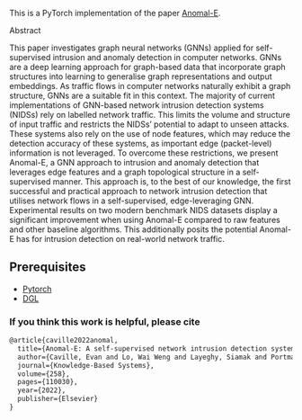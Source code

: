 This is a PyTorch implementation of the paper [Anomal-E](https://arxiv.org/pdf/2207.06819.pdf).

Abstract

This paper investigates graph neural networks (GNNs) applied for self-supervised intrusion and anomaly detection in computer networks. GNNs are a deep learning approach for graph-based data that incorporate graph structures into learning to generalise graph representations and output embeddings. As traffic flows in computer networks naturally exhibit a graph structure, GNNs are a suitable fit in this context. The majority of current implementations of GNN-based network intrusion detection systems (NIDSs) rely on labelled network traffic. This limits the volume and structure of input traffic and restricts the NIDSs’ potential to adapt to unseen attacks. These systems also rely on the use of node features, which may reduce the detection accuracy of these systems, as important edge (packet-level) information is not leveraged. To overcome these restrictions, we present Anomal-E, a GNN approach to intrusion and anomaly detection that leverages edge features and a graph topological structure in a self-supervised manner. This approach is, to the best of our knowledge, the first successful and practical approach to network intrusion detection that utilises network flows in a self-supervised, edge-leveraging GNN. Experimental results on two modern benchmark NIDS datasets display a significant improvement when using Anomal-E compared to raw features and other baseline algorithms. This additionally posits the potential Anomal-E has for intrusion detection on real-world network traffic.



## Prerequisites

- [Pytorch](http://pytorch.org/)
- [DGL](https://www.dgl.ai/)


### If you think this work is helpful, please cite
```latex
@article{caville2022anomal,
  title={Anomal-E: A self-supervised network intrusion detection system based on graph neural networks},
  author={Caville, Evan and Lo, Wai Weng and Layeghy, Siamak and Portmann, Marius},
  journal={Knowledge-Based Systems},
  volume={258},
  pages={110030},
  year={2022},
  publisher={Elsevier}
}
```
